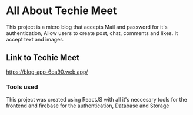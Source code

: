 # All About Techie Meet

This project is a micro blog that accepts Mail and password for it's authentication, Allow users to create post, chat, comments and likes. It accept text and images. 

## Link to Techie Meet

https://blog-app-6ea90.web.app/

### Tools used

This project was created using ReactJS with all it's neccesary tools for the frontend and firebase for the authentication, Database and Storage

